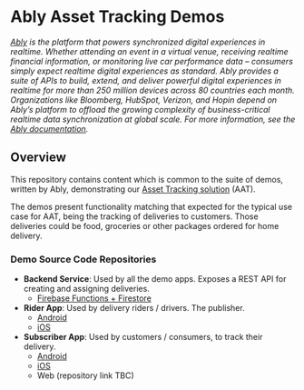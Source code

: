 # Ably Asset Tracking Demos

_[Ably](https://ably.com) is the platform that powers synchronized digital experiences in realtime. Whether attending an event in a virtual venue, receiving realtime financial information, or monitoring live car performance data – consumers simply expect realtime digital experiences as standard. Ably provides a suite of APIs to build, extend, and deliver powerful digital experiences in realtime for more than 250 million devices across 80 countries each month. Organizations like Bloomberg, HubSpot, Verizon, and Hopin depend on Ably’s platform to offload the growing complexity of business-critical realtime data synchronization at global scale. For more information, see the [Ably documentation](https://ably.com/documentation)._

## Overview

This repository contains content which is common to the suite of demos, written by Ably, demonstrating our
[Asset Tracking solution](https://ably.com/solutions/asset-tracking) (AAT).

The demos present functionality matching that expected for the typical use case for AAT,
being the tracking of deliveries to customers.
Those deliveries could be food, groceries or other packages ordered for home delivery.

### Demo Source Code Repositories

- **Backend Service**: Used by all the demo apps. Exposes a REST API for creating and assigning deliveries.
  - [Firebase Functions + Firestore](https://github.com/ably/asset-tracking-backend-demo)
- **Rider App**: Used by delivery riders / drivers. The publisher.
  - [Android](https://github.com/ably/asset-tracking-android-rider-app-demo)
  - [iOS](https://github.com/ably/asset-tracking-ios-rider-app-demo)
- **Subscriber App**: Used by customers / consumers, to track their delivery.
  - [Android](https://github.com/ably/asset-tracking-android-customer-app-demo)
  - [iOS](https://github.com/ably/asset-tracking-ios-customer-app-demo)
  - Web (repository link TBC)
